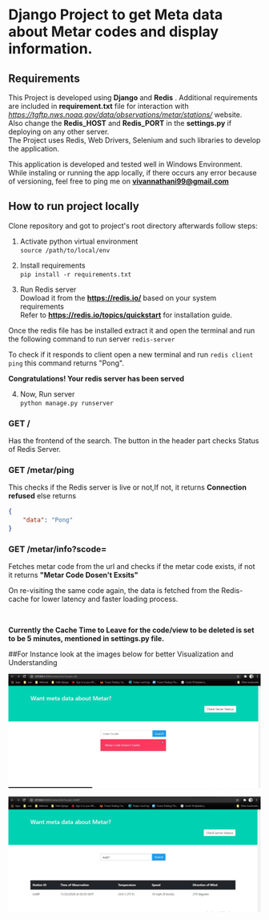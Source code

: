 # Django Project to get Meta data about Metar codes and display information.   

## Requirements

This Project is developed using **Django** and **Redis** . Additional requirements are included in **requirement.txt** file for interaction with *https://tgftp.nws.noaa.gov/data/observations/metar/stations/* website. 
<br/>Also change the **Redis_HOST** and **Redis_PORT** in the **settings.py** if deploying on any other server. 
<br /> The Project uses Redis, Web Drivers, Selenium and such libraries to develop the application.
 
 
This application is developed and tested well in Windows Environment. While instaling or running the app locally, if there occurs any error because of versioning, feel free to ping me on 
 **vivannathani99@gmail.com**
 

## How to run project locally

Clone repository and got to project's root directory afterwards follow steps:

1. Activate python virtual environment <br />
`source /path/to/local/env`

2. Install requirements <br />
`pip install -r requirements.txt`

3. Run Redis server <br />
    Dowload it from the **https://redis.io/** based on your system requirements <br />
 Refer to **https://redis.io/topics/quickstart** for installation guide.
 
 Once the redis file has be installed extract it and open the terminal and run the following command to run server
 `redis-server`
 
 To check if it responds to client open a new terminal and run 
  `redis client ping` this command returns "Pong".
  
**Congratulations! Your redis server has been served**

4. Now, Run server <br />
`python manage.py runserver`


### GET /

Has the frontend of the search. The button in the header part checks Status of Redis Server.

### GET /metar/ping

This checks if the Redis server is live or not,If not, it returns **Connection refused** else returns 

```json
{
    "data": "Pong"
}
```

### GET /metar/info?scode=<text>

Fetches metar code from the url and checks if the metar code exists, if not it returns 
**"Metar Code Dosen't Exsits"**

On re-visiting the same code again, the data is fetched from the Redis-cache for lower latency and faster loading process.

<br />

**Currently the Cache Time to Leave for the code/view to be deleted is set to be 5 minutes, mentioned in settings.py file.**

##For Instance look at the images below for better Visualization and Understanding

![Alt-Text](/Screenshots/code-not-exsits.JPG)

![Alt-Text](/Screenshots/code-exsists.JPG)




